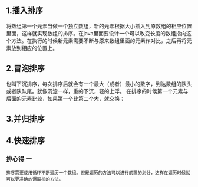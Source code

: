 
## 1.插入排序
   将数组第一个元素当做一个独立数组，新的元素根据大小插入到原数组的相应位置里面，这样就实现数组的排序。在java里面要设计一个可以改变长度的数组指向这个方法。在执行的时候新元素需要不断与原来数组里面的元素作对比，之后再将元素放到相应的位置上。    
## 2.冒泡排序
也叫下沉排序，每次排序后就会有一个最大（或者）最小的数字，到达数组的队头或者队队尾。就像沉淀一样，重的下沉，轻的上浮。
在排序的时候第一个元素与后面的元素比较，如果第一个比第二个大，就交换；
## 3.并归排序
## 4.快速排序
### 排心得 一
    排序需要使用循环不断遍历一个数组。但是遍历的方法可以进行前置的划分，这样在遍历时候就可以更准确的调取相的方法。